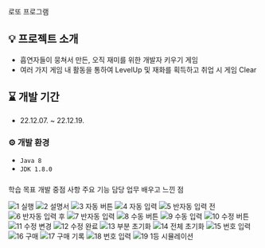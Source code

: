 로또 프로그램



## 💡 프로젝트 소개
- 흡연자들이 뭉쳐서 만든, 오직 재미를 위한 개발자 키우기 게임
- 여러 가지 게임 내 활동을 통하여 LevelUp 및 재화를 획득하고 취업 시 게임 Clear

## ⌛ 개발 기간

- 22.12.07. ~ 22.12.19.

### ⚙ 개발 환경

- `Java 8`
- `JDK 1.8.0`

###
학습 목표
개발 중점 사항
주요 기능
담당 업무
배우고 느낀 점




![1 실행](https://user-images.githubusercontent.com/119999798/228466367-28f93b53-f1d5-4d9c-af74-1bb349c2048d.png)
![2 설명서](https://user-images.githubusercontent.com/119999798/228466369-0001b196-be40-414e-af9e-d6d5f7c88ec5.png)
![3 자동 버튼](https://user-images.githubusercontent.com/119999798/228466373-1b815cf0-7ae6-4deb-aced-a856bdd8ba68.png)
![4 자동 입력](https://user-images.githubusercontent.com/119999798/228466375-4011814c-148c-4c49-a9c6-a1cf1f8d8b85.png)
![5 반자동 입력 전](https://user-images.githubusercontent.com/119999798/228466376-1fecaebc-0a58-4345-8505-4a7b8625b909.png)
![6 반자동 입력 후](https://user-images.githubusercontent.com/119999798/228466380-aa46c712-2c63-4e77-8821-03b0cae501db.png)
![7 반자동 입력](https://user-images.githubusercontent.com/119999798/228466383-45e70602-ee9e-48b2-91eb-c35a6dc7babf.png)
![8 수동 버튼](https://user-images.githubusercontent.com/119999798/228466321-7979d497-6d21-4421-9387-015058fdbbb3.png)
![9 수동 입력](https://user-images.githubusercontent.com/119999798/228466329-9c7811c0-353c-4449-9601-41dfdb94a984.png)
![10 수정 버튼](https://user-images.githubusercontent.com/119999798/228466333-31f06e7c-b640-41b6-a8eb-2a15c3391291.png)
![11 수정 변경](https://user-images.githubusercontent.com/119999798/228466339-0d6c6938-ec84-4bdf-b41a-889c0eb17cca.png)
![12 수정 완료](https://user-images.githubusercontent.com/119999798/228466345-7b3eed6a-8405-41e4-8d50-783cd18d290a.png)
![13 부분 초기화](https://user-images.githubusercontent.com/119999798/228466346-eea31a34-ac32-4f30-a189-4f7fa1506191.png)
![14 전체 초기화](https://user-images.githubusercontent.com/119999798/228466351-1d54be74-b8fc-4968-a236-3778eb0c7463.png)
![15 번호 입력](https://user-images.githubusercontent.com/119999798/228466353-ef879c4d-42fd-47c9-a77e-1b915abe8d58.png)
![16 구매](https://user-images.githubusercontent.com/119999798/228466358-c89ffae6-81f4-4b54-a2f9-d858921208c6.png)
![17 구매 기록](https://user-images.githubusercontent.com/119999798/228466362-09ddc445-905e-44a4-8177-ae6c613f21fe.png)
![18 번호 입력](https://user-images.githubusercontent.com/119999798/228466364-9338c9fd-e890-492c-becc-46e7b6573470.png)
![19 1등 시뮬레이션](https://user-images.githubusercontent.com/119999798/228466365-70ee3c63-680c-4b64-9243-c2261d16f4db.png)
